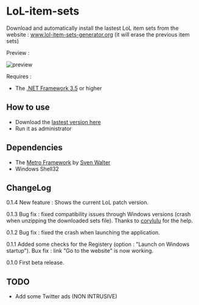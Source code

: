 # LoL-item-sets

Download and automatically install the lastest LoL item sets from the website :
www.lol-item-sets-generator.org
(it will erase the previous item sets)

Preview :

![preview](https://cloud.githubusercontent.com/assets/6564012/8487872/254108f2-210f-11e5-87ca-976c84baa74a.png)

Requires :

- The [.NET Framework 3.5](https://www.microsoft.com/en-us/download/details.aspx?id=21) or higher

How to use
---------
- Download the [lastest version here](http://www.item-sets-generator.org/clicks/click.php?id=dl_application_from_other_site)
- Run it as administrator

Dependencies
---------

- The [Metro Framework](https://github.com/viperneo/winforms-modernui) by [Sven Walter](https://github.com/viperneo)
- Windows Shell32

ChangeLog
---------

0.1.4
New feature : Shows the current LoL patch version.

0.1.3
Bug fix : fixed compatibility issues through Windows versions (crash when unzipping the downloaded sets file).
Thanks to [corylulu](https://github.com/corylulu) for the help.

0.1.2
Bug fix : fixed the crash when launching the application.

0.1.1
Added some checks for the Registery (option : "Launch on Windows startup").
Bux fix : link "Go to the website" is now working.

0.1.0
First beta release.

TODO
---------

- Add some Twitter ads (NON INTRUSIVE)